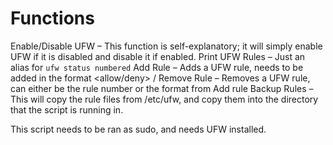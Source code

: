 # Functions

Enable/Disable UFW – This function is self-explanatory; it will simply enable UFW if it is disabled and disable it if enabled.
Print UFW Rules – Just an alias for `ufw status numbered`
Add Rule – Adds a UFW rule, needs to be added in the format <allow/deny> <port>/<protocol>
Remove Rule – Removes a UFW rule, can either be the rule number or the format from Add rule
Backup Rules – This will copy the rule files from /etc/ufw, and copy them into the directory that the script is running in.

This script needs to be ran as sudo, and needs UFW installed.